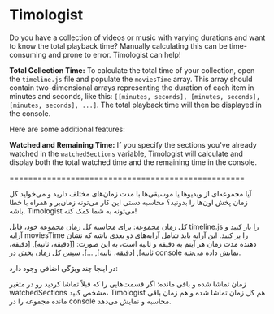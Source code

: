 # Timologist

Do you have a collection of videos or music with varying durations and want to know the total playback time? Manually calculating this can be time-consuming and prone to error. Timologist can help!

**Total Collection Time:** To calculate the total time of your collection, open the `timeline.js` file and populate the `moviesTime` array. This array should contain two-dimensional arrays representing the duration of each item in minutes and seconds, like this: `[[minutes, seconds], [minutes, seconds], [minutes, seconds], ...]`. The total playback time will then be displayed in the console.

Here are some additional features:

**Watched and Remaining Time:** If you specify the sections you've already watched in the `watchedSections` variable, Timologist will calculate and display both the total watched time and the remaining time in the console.

==================================================

آیا مجموعه‌ای از ویدیوها یا موسیقی‌ها با مدت زمان‌های مختلف دارید و می‌خواید کل زمان پخش اون‌ها را بدونید؟ محاسبه دستی این کار می‌تونه زمان‌بر و همراه با خطا باشه. Timologist می‌تونه به شما کمک کنه!

کل زمان مجموعه: برای محاسبه کل زمان مجموعه خود، فایل timeline.js را باز کنید و آرایه moviesTime را پر کنید. این آرایه باید شامل آرایه‌های دو بعدی باشه که نشان دهنده مدت زمان هر آیتم به دقیقه و ثانیه است، به این صورت: [[دقیقه، ثانیه], [دقیقه، ثانیه], [دقیقه، ثانیه], ...]. سپس کل زمان پخش در console نمایش داده می‌شه.

در اینجا چند ویژگی اضافی وجود دارد:

زمان تماشا شده و باقی مانده: اگر قسمت‌هایی را که قبلاً تماشا کردید رو در متغیر watchedSections مشخص کنید، Timologist هم کل زمان تماشا شده و هم زمان باقی مانده مجموعه را در console محاسبه و نمایش می‌دهد.
